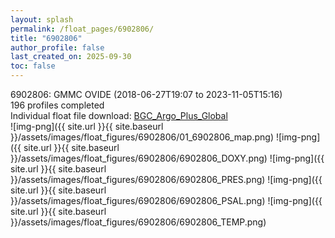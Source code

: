 ```yaml
---
layout: splash
permalink: /float_pages/6902806/
title: "6902806"
author_profile: false
last_created_on: 2025-09-30
toc: false
---
```

 
6902806: GMMC OVIDE (2018-06-27T19:07 to 2023-11-05T15:16)\
196 profiles completed\
Individual float file download: [BGC_Argo_Plus_Global](https://ftp.soest.hawaii.edu/bgc_argo_plus/Individual_Floats/outliers_removed/6902806_Sprof_processed.nc)\
![img-png]({{ site.url }}{{ site.baseurl }}/assets/images/float_figures/6902806/01_6902806_map.png)
![img-png]({{ site.url }}{{ site.baseurl }}/assets/images/float_figures/6902806/6902806_DOXY.png)
![img-png]({{ site.url }}{{ site.baseurl }}/assets/images/float_figures/6902806/6902806_PRES.png)
![img-png]({{ site.url }}{{ site.baseurl }}/assets/images/float_figures/6902806/6902806_PSAL.png)
![img-png]({{ site.url }}{{ site.baseurl }}/assets/images/float_figures/6902806/6902806_TEMP.png)
